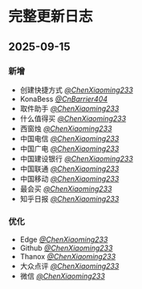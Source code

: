 # 完整更新日志
## 2025-09-15
### 新增
- 创建快捷方式 [*@ChenXiaoming233*](https://github.com/ChenXiaoming233)
- KonaBess [*@CnBarrier404*](https://github.com/CnBarrier404)
- 取件助手 [*@ChenXiaoming233*](https://github.com/ChenXiaoming233)
- 什么值得买 [*@ChenXiaoming233*](https://github.com/ChenXiaoming233)
- 西窗烛 [*@ChenXiaoming233*](https://github.com/ChenXiaoming233)
- 中国电信 [*@ChenXiaoming233*](https://github.com/ChenXiaoming233)
- 中国广电 [*@ChenXiaoming233*](https://github.com/ChenXiaoming233)
- 中国建设银行 [*@ChenXiaoming233*](https://github.com/ChenXiaoming233)
- 中国联通 [*@ChenXiaoming233*](https://github.com/ChenXiaoming233)
- 中国移动 [*@ChenXiaoming233*](https://github.com/ChenXiaoming233)
- 最会买 [*@ChenXiaoming233*](https://github.com/ChenXiaoming233)
- 知乎日报 [*@ChenXiaoming233*](https://github.com/ChenXiaoming233)

### 优化
- Edge [*@ChenXiaoming233*](https://github.com/ChenXiaoming233)
- Github [*@ChenXiaoming233*](https://github.com/ChenXiaoming233)
- Thanox [*@ChenXiaoming233*](https://github.com/ChenXiaoming233)
- 大众点评 [*@ChenXiaoming233*](https://github.com/ChenXiaoming233)
- 微信 [*@ChenXiaoming233*](https://github.com/ChenXiaoming233)
